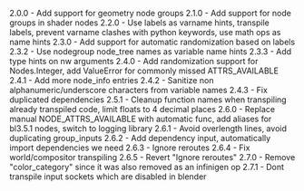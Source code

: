 2.0.0 - Add support for geometry node groups
2.1.0 - Add support for node groups in shader nodes
2.2.0 - Use labels as varname hints, transpile labels, prevent varname clashes with python keywords, use math ops as name hints
2.3.0 - Add support for automatic randomization based on labels
2.3.2 - Use nodegroup node_tree names as variable name hints
2.3.3 - Add type hints on nw arguments
2.4.0 - Add randomization support for Nodes.Integer, add ValueError for commonly missed ATTRS_AVAILABLE
2.4.1 - Add more node_info entries
2.4.2 - Sanitize non alphanumeric/underscore characters from variable names
2.4.3 - Fix duplicated dependencies
2.5.1 - Cleanup function names when transpiling already transpiled code, limit floats to 4 decimal places
2.6.0 - Replace manual NODE_ATTRS_AVAILABLE with automatic func, add aliases for bl3.5.1 nodes, switch to logging library
2.6.1 - Avoid overlength lines, avoid duplicating group_inputs
2.6.2 - Add dependency input, automatically import dependencies we need
2.6.3 - Ignore reroutes
2.6.4 - Fix world/compositor transpiling
2.6.5 - Revert "Ignore reroutes"
2.7.0 - Remove "color_category" since it was also removed as an infinigen op
2.7.1 - Dont transpile input sockets which are disabled in blender
